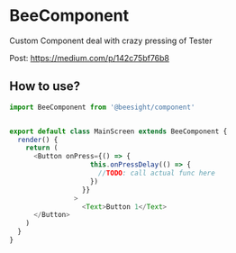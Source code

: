 # BeeComponent

Custom Component deal with crazy pressing of Tester

Post: https://medium.com/p/142c75bf76b8

## How to use?
```javascript
import BeeComponent from '@beesight/component'


export default class MainScreen extends BeeComponent {
  render() {
    return (
      <Button onPress={() => {
                    this.onPressDelay(() => {
                      //TODO: call actual func here    
                    })
                  }} 
                >
                  <Text>Button 1</Text>
      </Button>    
    )
  }
}          
```